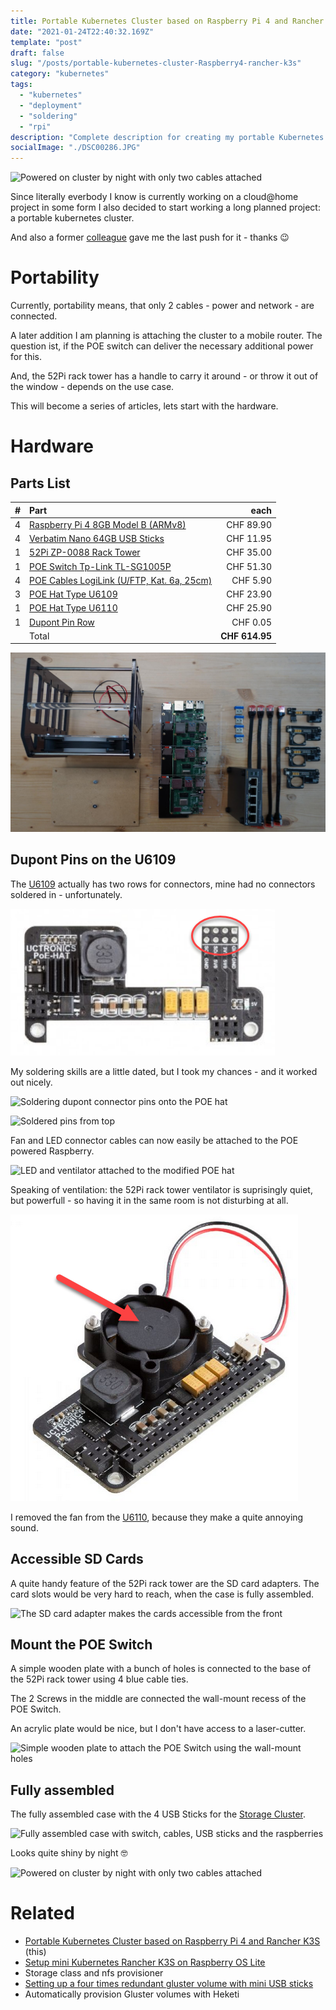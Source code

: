 ```yaml
---
title: Portable Kubernetes Cluster based on Raspberry Pi 4 and Rancher K3S
date: "2021-01-24T22:40:32.169Z"
template: "post"
draft: false
slug: "/posts/portable-kubernetes-cluster-Raspberry4-rancher-k3s"
category: "kubernetes"
tags:
  - "kubernetes"
  - "deployment"
  - "soldering"
  - "rpi"
description: "Complete description for creating my portable Kubernetes Cluster based on Raspberry Pi 4 and Rancher K3s in Raspberry OS lite."
socialImage: "./DSC00286.JPG"
---
```


![Powered on cluster by night with only two cables attached](./DSC00286.JPG)

Since literally everbody I know is currently working on a cloud@home project in some form I also decided to start working a long planned project: a portable kubernetes cluster. 

And also a former [colleague](https://sandrofelder.ch/building-your-own-private-cloud-with-raspberry-pi-4-and-kubernetes/) gave me the last push for it - thanks 😉

# Portability

Currently, portability means, that only 2 cables - power and network - are connected.

A later addition I am planning is attaching the cluster to a mobile router. The question ist, if the POE switch can deliver the necessary additional power for this.

And, the 52Pi rack tower has a handle to carry it around - or throw it out of the window - depends on the use case.

This will become a series of articles, lets start with the hardware.


# Hardware

## Parts List

| # | Part | each |
|:-:|:-----------------------------------------|-----:|
|4 | [Raspberry Pi 4 8GB Model B  (ARMv8)](https://www.raspberrypi.org/products/raspberry-pi-4-model-b/) | CHF 89.90 |
|4 | [Verbatim Nano 64GB USB Sticks](https://www.verbatim.de/de/prod/verbatim-store-n-stay-nano-usb-32-gen-1-drive-64gb-98711/) | CHF 11.95 | 
|1 | [52Pi ZP-0088 Rack Tower](https://wiki.52pi.com/index.php/Rack_Tower_SKU:_ZP-0088) | CHF 35.00 |
|1 | [POE Switch Tp-Link TL-SG1005P](https://www.tp-link.com/us/business-networking/poe-switch/tl-sg1005p/) | CHF 51.30 |
|4 | [POE Cables LogiLink (U/FTP, Kat. 6a, 25cm)](http://www.logilink.de/content/support/kataloge.htm) | CHF 5.90 |
|3 | [POE Hat Type U6109](https://www.uctronics.com/tools-and-accessories/pi-accessories/poe-hat-for-raspberry-pi-4-uctronics-mini-power-over-ethernet-expansion-board-for-raspberry-pi-4-b-3-b.html) | CHF 23.90 |
|1 | [POE Hat Type U6110](https://www.uctronics.com/poe-hat-for-raspberry-pi-4-uctronics-mini-power-over-ethernet-expansion-board-for-raspberry-pi-4-b-3-b-with-cooling-fan.html) | CHF 25.90 |
|1 | [Dupont Pin Row](https://www.aliexpress.com/w/wholesale-dupont-connector-pin.html) | CHF 0.05 |
|  | Total          | **CHF 614.95** |

![All parts flat](./DSC00267.JPG)


## Dupont Pins on the U6109


The [U6109](https://www.uctronics.com/tools-and-accessories/pi-accessories/poe-hat-for-raspberry-pi-4-uctronics-mini-power-over-ethernet-expansion-board-for-raspberry-pi-4-b-3-b.html) actually has two rows for connectors, mine had no connectors soldered in - unfortunately.

![U6109 with missing connectors](./U6109.png)

My soldering skills are a little dated, but I took my chances - and it worked out nicely.

![Soldering dupont connector pins onto the POE hat](./DSC00268.JPG)

![Soldered pins from top](./DSC00270.JPG)

Fan and LED connector cables can now easily be attached to the POE powered Raspberry.

![LED and ventilator attached to the modified POE hat](./DSC00278.JPG)

Speaking of ventilation: the 52Pi rack tower ventilator is suprisingly quiet, but powerfull - so having it in the same room is not disturbing at all.

![U6110](./U6110.png)

I removed the fan from the [U6110](https://www.uctronics.com/poe-hat-for-raspberry-pi-4-uctronics-mini-power-over-ethernet-expansion-board-for-raspberry-pi-4-b-3-b-with-cooling-fan.html), because they make a quite annoying sound.

## Accessible SD Cards

A quite handy feature of the 52Pi rack tower are the SD card adapters. The card slots would be very hard to reach, when the case is fully assembled.

![The SD card adapter makes the cards accessible from the front](./DSC00272.JPG)

## Mount the POE Switch

A simple wooden plate with a bunch of holes is connected to the base of the 52Pi rack tower using 4 blue cable ties.

The 2 Screws in the middle are connected the wall-mount recess of the POE Switch.

An acrylic plate would be nice, but I don't have access to a laser-cutter.

![Simple wooden plate to attach the POE Switch using the wall-mount holes](./DSC00275.JPG)

## Fully assembled

The fully assembled case with the 4 USB Sticks for the [Storage Cluster](setting-up-a-four-times-redundant-gluster-with-mini-usb-sticks).

![Fully assembled case with switch, cables, USB sticks and the raspberries](./DSC00281.JPG)

Looks quite shiny by night 🤓

![Powered on cluster by night with only two cables attached](./DSC00286.JPG)


# Related

- [Portable Kubernetes Cluster based on Raspberry Pi 4 and Rancher K3S](/posts/portable-kubernetes-cluster-Raspberry4-rancher-k3s/) (this)
- [Setup mini Kubernetes Rancher K3S on Raspberry OS Lite](/posts/setup-k3s-on-raspberryos-lite/)
- Storage class and nfs provisioner
- [Setting up a four times redundant gluster volume with mini USB sticks](/posts/setting-up-a-four-times-redundant-gluster-with-mini-usb-sticks/)
- Automatically provision Gluster volumes with Heketi